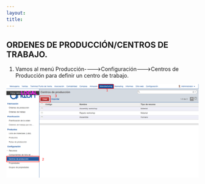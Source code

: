 ```yaml
---
layout: 
title:
---
```


## ORDENES DE PRODUCCIÓN/CENTROS DE TRABAJO.

1. Vamos al menú Producción---->Configuración--->Centros de Producción para definir un centro de trabajo.

![Image description](images/img_007.png)
